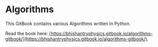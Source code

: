 # Algorithms

This GitBook contains various Algorithms written in Python.

Read the book here: [https://bhishantryphysics.gitbook.io/algorithms-gitbook/](https://bhishantryphysics.gitbook.io/algorithms-gitbook/).
